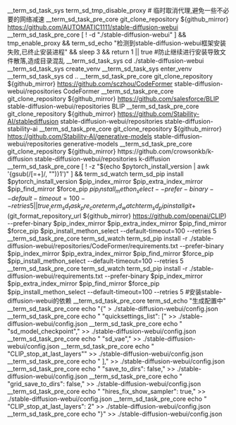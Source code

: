 __term_sd_task_sys term_sd_tmp_disable_proxy # 临时取消代理,避免一些不必要的网络减速
__term_sd_task_pre_core git_clone_repository ${github_mirror} https://github.com/AUTOMATIC1111/stable-diffusion-webui
__term_sd_task_pre_core [ ! -d "./stable-diffusion-webui" ] && tmp_enable_proxy && term_sd_echo "检测到stable-diffusion-webui框架安装失败,已终止安装进程" && sleep 3 && return 1 || true #防止继续进行安装导致文件散落,造成目录混乱
__term_sd_task_sys cd ./stable-diffusion-webui
__term_sd_task_sys create_venv
__term_sd_task_sys enter_venv
__term_sd_task_sys cd ..
__term_sd_task_pre_core git_clone_repository ${github_mirror} https://github.com/sczhou/CodeFormer stable-diffusion-webui/repositories CodeFormer
__term_sd_task_pre_core git_clone_repository ${github_mirror} https://github.com/salesforce/BLIP stable-diffusion-webui/repositories BLIP
__term_sd_task_pre_core git_clone_repository ${github_mirror} https://github.com/Stability-AI/stablediffusion stable-diffusion-webui/repositories stable-diffusion-stability-ai
__term_sd_task_pre_core git_clone_repository ${github_mirror} https://github.com/Stability-AI/generative-models stable-diffusion-webui/repositories generative-models
__term_sd_task_pre_core git_clone_repository ${github_mirror} https://github.com/crowsonkb/k-diffusion stable-diffusion-webui/repositories k-diffusion
__term_sd_task_pre_core [ ! -z "$(echo $pytorch_install_version | awk '{gsub(/[=+]/, "")}1')" ] && term_sd_watch term_sd_pip install $pytorch_install_version $pip_index_mirror $pip_extra_index_mirror $pip_find_mirror $force_pip $pip_install_methon_select --prefer-binary --default-timeout=100 --retries 5 || true
__term_sd_task_pre_core term_sd_watch term_sd_pip install git+$(git_format_repository_url ${github_mirror} https://github.com/openai/CLIP) --prefer-binary $pip_index_mirror $pip_extra_index_mirror $pip_find_mirror $force_pip $pip_install_methon_select --default-timeout=100 --retries 5
__term_sd_task_pre_core term_sd_watch term_sd_pip install -r ./stable-diffusion-webui/repositories/CodeFormer/requirements.txt --prefer-binary $pip_index_mirror $pip_extra_index_mirror $pip_find_mirror $force_pip $pip_install_methon_select --default-timeout=100 --retries 5
__term_sd_task_pre_core term_sd_watch term_sd_pip install -r ./stable-diffusion-webui/requirements.txt --prefer-binary $pip_index_mirror $pip_extra_index_mirror $pip_find_mirror $force_pip $pip_install_methon_select --default-timeout=100 --retries 5 #安装stable-diffusion-webui的依赖
__term_sd_task_pre_core term_sd_echo "生成配置中"
__term_sd_task_pre_core echo "{" > ./stable-diffusion-webui/config.json
__term_sd_task_pre_core echo "    \"quicksettings_list\": [" >> ./stable-diffusion-webui/config.json
__term_sd_task_pre_core echo "        \"sd_model_checkpoint\"," >> ./stable-diffusion-webui/config.json
__term_sd_task_pre_core echo "        \"sd_vae\"," >> ./stable-diffusion-webui/config.json
__term_sd_task_pre_core echo "        \"CLIP_stop_at_last_layers\"" >> ./stable-diffusion-webui/config.json   
__term_sd_task_pre_core echo "    ]," >> ./stable-diffusion-webui/config.json
__term_sd_task_pre_core echo "    \"save_to_dirs\": false," >> ./stable-diffusion-webui/config.json
__term_sd_task_pre_core echo "    \"grid_save_to_dirs\": false," >> ./stable-diffusion-webui/config.json
__term_sd_task_pre_core echo "    \"hires_fix_show_sampler\": true," >> ./stable-diffusion-webui/config.json
__term_sd_task_pre_core echo "    \"CLIP_stop_at_last_layers\": 2" >> ./stable-diffusion-webui/config.json
__term_sd_task_pre_core echo "}" >> ./stable-diffusion-webui/config.json